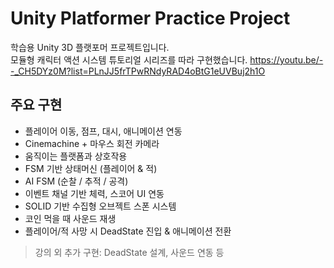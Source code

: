 # Unity Platformer Practice Project

학습용 Unity 3D 플랫포머 프로젝트입니다.  
모듈형 캐릭터 액션 시스템 튜토리얼 시리즈를 따라 구현했습니다.
https://youtu.be/--_CH5DYz0M?list=PLnJJ5frTPwRNdyRAD4oBtG1eUVBuj2h1O

## 주요 구현

- 플레이어 이동, 점프, 대시, 애니메이션 연동
- Cinemachine + 마우스 회전 카메라
- 움직이는 플랫폼과 상호작용
- FSM 기반 상태머신 (플레이어 & 적)
- AI FSM (순찰 / 추적 / 공격)
- 이벤트 채널 기반 체력, 스코어 UI 연동
- SOLID 기반 수집형 오브젝트 스폰 시스템
- 코인 먹을 때 사운드 재생
- 플레이어/적 사망 시 DeadState 진입 & 애니메이션 전환

> 강의 외 추가 구현: DeadState 설계, 사운드 연동 등
